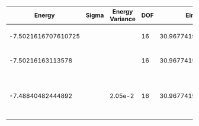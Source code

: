 | Energy            | Sigma | Energy Variance | DOF | Einf              | Method                                          | Data Repository                                              |
|-------------------|-------|-----------------|-----|-------------------|-------------------------------------------------|--------------------------------------------------------------|
| -7.5021616707610725 |     |                 | 16  | 30.96774193548387 | Lanczos (Quspin + Scipy)                        |                                                              |
| -7.50216163113578 |       |                 | 16  | 30.96774193548387 | DMRG (maxbonddim = 200)                         |                                                              |
| -7.48840482444892 |       | 2.05e-2         | 16  | 30.96774193548387 | QMC (continuous-time expansion), PRB 93, 155117 | [SpinlesstV-LCT-INT](https://github.com/wangleiphy/SpinlesstV-LCT-INT) |
